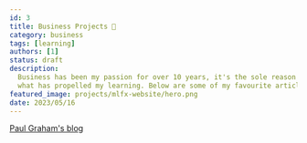 ```yaml
---
id: 3
title: Business Projects 🤔
category: business
tags: [learning]
authors: [1]
status: draft
description:
  Business has been my passion for over 10 years, it's the sole reason I got into development and
  what has propelled my learning. Below are some of my favourite articles I've read over the years.
featured_image: projects/mlfx-website/hero.png
date: 2023/05/16
---
```


[Paul Graham's blog](http://paulgraham.com/articles.html)
